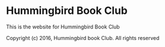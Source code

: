 # Hummingbird Book Club

This is the website for Hummingbird Book Club



Copyright (c) 2016, Hummingbird book Club. All rights reserved